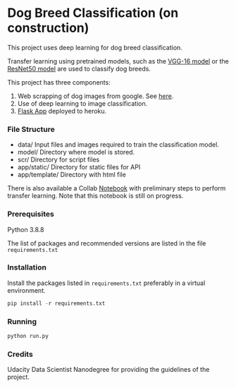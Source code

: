 # Dog Breed Classification (on construction)

This project uses deep learning for dog breed classification.

Transfer learning using pretrained models,
such as the
[VGG-16 model](https://arxiv.org/abs/1409.1556)
or the [ResNet50 model](https://arxiv.org/abs/1512.03385)
are used to classify dog breeds.

This project has three components:

1. Web scrapping of dog images from google.
   See [here](https://github.com/oliveirampo/dog_breed_classification/blob/main/scr/download_image.py).
2. Use of deep learning to image classification.
3. [Flask App](https://classify-me-auau.herokuapp.com/) deployed to heroku.


### File Structure

* data/
    Input files and images required to train the classification model.
* model/
    Directory where model is stored.
* scr/
    Directory for script files
* app/static/
    Directory for static files for API
* app/template/
    Directory with html file

There is also available a Collab
[Notebook](https://github.com/oliveirampo/dog_breed_classification/blob/main/app/scr/train_model.ipynb)
with preliminary steps
to perform transfer learning.
Note that this notebook is still on progress.

### Prerequisites

Python 3.8.8

The list of packages and recommended versions are listed
in the file `requirements.txt`

### Installation

Install the packages listed in `requirements.txt` preferably in a virtual environment.

```python
pip install -r requirements.txt
```

### Running

```python
python run.py
```

### Credits

Udacity Data Scientist Nanodegree for providing the guidelines of the project.
